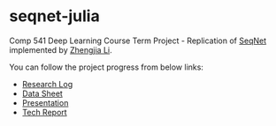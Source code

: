 # seqnet-julia
Comp 541 Deep Learning Course Term Project - Replication of [SeqNet](https://github.com/serend1p1ty/SeqNet) implemented by [Zhengjia Li](https://github.com/serend1p1ty).

You can follow the project progress from below links:
* [Research Log](https://docs.google.com/document/d/1zc91eirBzs69MEuiu_Ad0Ttj3nynLWFkWC4WJJXWZMg/edit?usp=sharing)
* [Data Sheet](https://docs.google.com/spreadsheets/d/14Y6lXQZgW_Q0lcYdDo88VR00FbtlfkWw08sSVjcdjl4/edit?usp=sharing)
* [Presentation](https://docs.google.com/presentation/d/1PyOYIgrurewbP5map9o4cp1GxYAw1suQI_EVPpdiZhI/edit?usp=sharing)
* [Tech Report](https://www.overleaf.com/read/zgkzqthbnygp)
